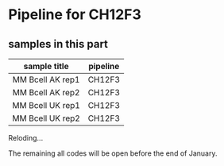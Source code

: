 # Pipeline for CH12F3

## samples in this part
| sample title | pipeline |
| :---: | :---: |
| MM Bcell AK rep1 | CH12F3 |
| MM Bcell AK rep2 | CH12F3 |
| MM Bcell UK rep1 | CH12F3 |
| MM Bcell UK rep2 | CH12F3 |


Reloding...

The remaining all codes will be open before the end of January.
